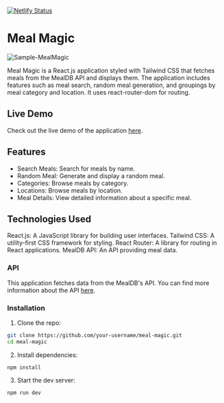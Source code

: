 [![Netlify Status](https://api.netlify.com/api/v1/badges/928ac3ea-38dc-4d74-859a-127280fd5932/deploy-status)](https://app.netlify.com/sites/magic-meal/deploys)

# Meal Magic

![Sample-MealMagic](./public/Sample.png)

Meal Magic is a React.js application styled with Tailwind CSS that fetches meals from the MealDB API and displays them. The application includes features such as meal search, random meal generation, and groupings by meal category and location. It uses react-router-dom for routing.

## Live Demo

Check out the live demo of the application [here](https://magic-meal.netlify.app/).

## Features

- Search Meals: Search for meals by name.
- Random Meal: Generate and display a random meal.
- Categories: Browse meals by category.
- Locations: Browse meals by location.
- Meal Details: View detailed information about a specific meal.

## Technologies Used

React.js: A JavaScript library for building user interfaces.
Tailwind CSS: A utility-first CSS framework for styling.
React Router: A library for routing in React applications.
MealDB API: An API providing meal data.

### API

This application fetches data from the MealDB's API. You can find more information about the API [here](https://www.themealdb.com/api.php).

### Installation

1. Clone the repo:

```bash
git clone https://github.com/your-username/meal-magic.git
cd meal-magic
```

2. Install dependencies:

```node
npm install
```

3. Start the dev server:

```node
npm run dev
```
